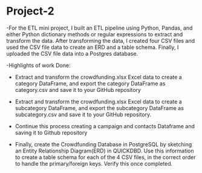 # Project-2

-For the ETL mini project, I built an ETL pipeline using Python, Pandas, and either Python dictionary methods or regular expressions to extract and transform the data. After transforming the data, I created four CSV files and used the CSV file data to create an ERD and a table schema. Finally, I uploaded the CSV file data into a Postgres database.

-Highlights of work Done:  

- Extract and transform the crowdfunding.xlsx Excel data to create a category DataFrame, and export the category DataFrame as category.csv and save it to your GitHub repository

- Extract and transform the crowdfunding.xlsx Excel data to create a subcategory DataFrame, and export the subcategory DataFrame as subcategory.csv and save it to your GitHub repository.

- Continue this process creating a campaign and contacts Dataframe and saving it to Github repository

- Finally, create the Crowdfunding Database in PostgreSQL by sketching an Entity Relationship Diagram(ERD) in QUICKDBD. Use this information to create a table schema for each of the 4 CSV files, in the correct order to handle the primary/foreign keys. Verify this once completed.

  
